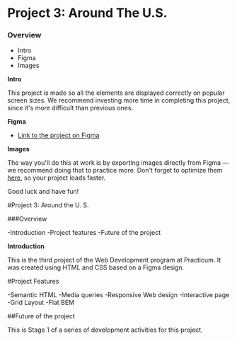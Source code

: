 # Project 3: Around The U.S.

### Overview

- Intro
- Figma
- Images

**Intro**

This project is made so all the elements are displayed correctly on popular screen sizes. We recommend investing more time in completing this project, since it's more difficult than previous ones.

**Figma**

- [Link to the project on Figma](https://www.figma.com/file/ii4xxsJ0ghevUOcssTlHZv/Sprint-3%3A-Around-the-US?node-id=0%3A1)

**Images**

The way you'll do this at work is by exporting images directly from Figma — we recommend doing that to practice more. Don't forget to optimize them [here](https://tinypng.com/), so your project loads faster.

Good luck and have fun!

#Project 3: Around the U. S.

###Overview

-Introduction
-Project features
-Future of the project

**Introduction**

This is the third project of the Web Development program at Practicum. It was created using HTML and CSS based on a Figma design.

#Project Features

-Semantic HTML
-Media queries
-Responsive Web design
-Interactive page
-Grid Layout
-Flat BEM

##Future of the project

This is Stage 1 of a series of development activities for this project.
